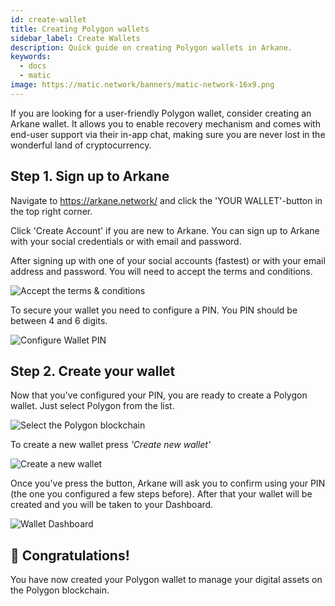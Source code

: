 ```yaml
---
id: create-wallet
title: Creating Polygon wallets
sidebar_label: Create Wallets
description: Quick guide on creating Polygon wallets in Arkane.
keywords:
  - docs
  - matic
image: https://matic.network/banners/matic-network-16x9.png
---
```


If you are looking for a user-friendly Polygon wallet, consider creating an Arkane wallet. It allows you to enable recovery mechanism and comes with end-user support via their in-app chat, making sure you are never lost in the wonderful land of cryptocurrency.

## Step 1. Sign up to Arkane

Navigate to https://arkane.network/ and click the 'YOUR WALLET'-button in the top right corner.

Click 'Create Account' if you are new to Arkane. You can sign up to Arkane with your social credentials or with email and password.

After signing up with one of your social accounts (fastest) or with your email address and password. You will need to accept the terms and conditions.

![Accept the terms & conditions](img/03.png)

To secure your wallet you need to configure a PIN. You PIN should be between 4 and 6 digits.

![Configure Wallet PIN](img/04.png)

## Step 2. Create your wallet
Now that you've configured your PIN, you are ready to create a Polygon wallet. Just select Polygon from the list.

![Select the Polygon blockchain](img/05.png)

To create a new wallet press *'Create new wallet'*

![Create a new wallet](img/06.png)

Once you've press the button, Arkane will ask you to confirm using your PIN (the one you configured a few steps before). After that your wallet will be created and you will be taken to your Dashboard.

![Wallet Dashboard](img/07.png)

## 🥳 Congratulations!

You have now created your Polygon wallet to manage your digital assets on the Polygon blockchain.
